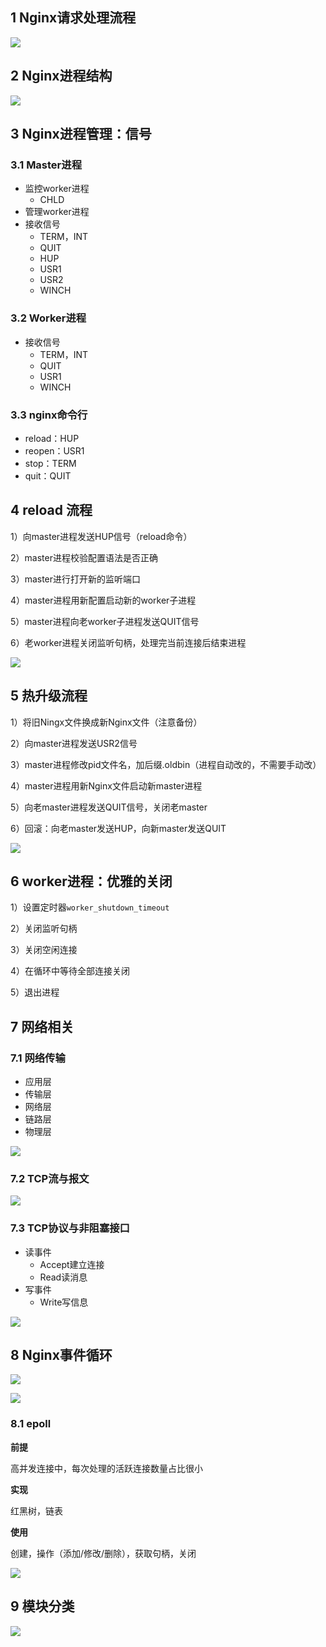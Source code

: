 ## 1 Nginx请求处理流程

![](https://gitee.com/clay-wangzhi/blogImg/raw/master/blogImg/image-20200310164648893.png)

## 2 Nginx进程结构

![](https://gitee.com/clay-wangzhi/blogImg/raw/master/blogImg/image-20200310164732720.png)

## 3 Nginx进程管理：信号

### 3.1 Master进程

* 监控worker进程
  * CHLD
* 管理worker进程
* 接收信号
  * TERM，INT
  * QUIT
  * HUP
  * USR1
  * USR2
  * WINCH

### 3.2 Worker进程

* 接收信号
  * TERM，INT
  * QUIT
  * USR1
  * WINCH

### 3.3 nginx命令行

* reload：HUP
* reopen：USR1
* stop：TERM
* quit：QUIT

## 4 reload 流程

1）向master进程发送HUP信号（reload命令）

2）master进程校验配置语法是否正确

3）master进行打开新的监听端口

4）master进程用新配置启动新的worker子进程

5）master进程向老worker子进程发送QUIT信号

6）老worker进程关闭监听句柄，处理完当前连接后结束进程

![](https://gitee.com/clay-wangzhi/blogImg/raw/master/blogImg/image-20200310170519124.png)

## 5 热升级流程

1）将旧Ningx文件换成新Nginx文件（注意备份）

2）向master进程发送USR2信号

3）master进程修改pid文件名，加后缀.oldbin（进程自动改的，不需要手动改）

4）master进程用新Nginx文件启动新master进程

5）向老master进程发送QUIT信号，关闭老master

6）回滚：向老master发送HUP，向新master发送QUIT

![](https://gitee.com/clay-wangzhi/blogImg/raw/master/blogImg/image-20200310171424958.png)

## 6 worker进程：优雅的关闭

1）设置定时器`worker_shutdown_timeout`

2）关闭监听句柄

3）关闭空闲连接

4）在循环中等待全部连接关闭

5）退出进程

## 7 网络相关

### 7.1 网络传输

* 应用层
* 传输层
* 网络层
* 链路层
* 物理层

![](https://gitee.com/clay-wangzhi/blogImg/raw/master/blogImg/image-20200310172023302.png)

### 7.2 TCP流与报文

![](https://gitee.com/clay-wangzhi/blogImg/raw/master/blogImg/image-20200310172138764.png)

### 7.3 TCP协议与非阻塞接口

* 读事件
  * Accept建立连接
  * Read读消息
* 写事件
  * Write写信息

![](https://gitee.com/clay-wangzhi/blogImg/raw/master/blogImg/image-20200310172800752.png)

## 8 Nginx事件循环

![](https://gitee.com/clay-wangzhi/blogImg/raw/master/blogImg/image-20200310173131875.png)

![](https://gitee.com/clay-wangzhi/blogImg/raw/master/blogImg/image-20200310173315213.png)

### 8.1 epoll

**前提**

高并发连接中，每次处理的活跃连接数量占比很小

**实现**

红黑树，链表

**使用**

创建，操作（添加/修改/删除），获取句柄，关闭

![](https://gitee.com/clay-wangzhi/blogImg/raw/master/blogImg/image-20200310173757670.png)

## 9 模块分类

![](https://gitee.com/clay-wangzhi/blogImg/raw/master/blogImg/image-20200310174353557.png)